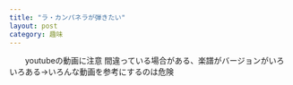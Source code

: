 ```yaml
---
title: "ラ・カンパネラが弾きたい"
layout: post
category: 趣味
---
```


　　youtubeの動画に注意 間違っている場合がある、楽譜がバージョンがいろいろある→いろんな動画を参考にするのは危険
